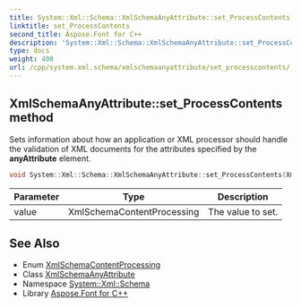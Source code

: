 ```yaml
---
title: System::Xml::Schema::XmlSchemaAnyAttribute::set_ProcessContents method
linktitle: set_ProcessContents
second_title: Aspose.Font for C++
description: 'System::Xml::Schema::XmlSchemaAnyAttribute::set_ProcessContents method. Sets information about how an application or XML processor should handle the validation of XML documents for the attributes specified by the anyAttribute element in C++.'
type: docs
weight: 400
url: /cpp/system.xml.schema/xmlschemaanyattribute/set_processcontents/
---
```

## XmlSchemaAnyAttribute::set_ProcessContents method


Sets information about how an application or XML processor should handle the validation of XML documents for the attributes specified by the **anyAttribute** element.

```cpp
void System::Xml::Schema::XmlSchemaAnyAttribute::set_ProcessContents(XmlSchemaContentProcessing value)
```


| Parameter | Type | Description |
| --- | --- | --- |
| value | XmlSchemaContentProcessing | The value to set. |

## See Also

* Enum [XmlSchemaContentProcessing](../../xmlschemacontentprocessing/)
* Class [XmlSchemaAnyAttribute](../)
* Namespace [System::Xml::Schema](../../)
* Library [Aspose.Font for C++](../../../)

